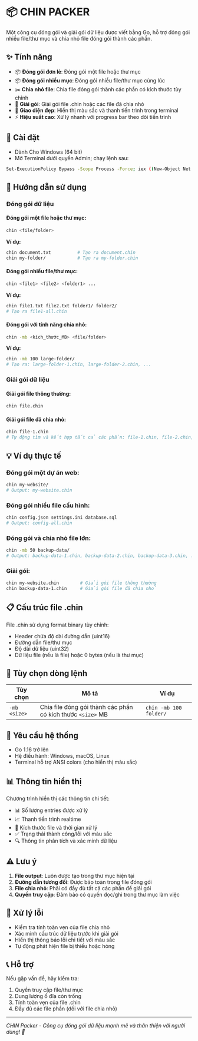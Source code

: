 # 📦 CHIN PACKER

Một công cụ đóng gói và giải gói dữ liệu được viết bằng Go, hỗ trợ đóng gói nhiều file/thư mục và chia nhỏ file đóng gói thành các phần.

## ✨ Tính năng

-   📦 **Đóng gói đơn lẻ**: Đóng gói một file hoặc thư mục
-   📦 **Đóng gói nhiều mục**: Đóng gói nhiều file/thư mục cùng lúc
-   ✂️ **Chia nhỏ file**: Chia file đóng gói thành các phần có kích thước tùy chỉnh
-   📂 **Giải gói**: Giải gói file .chin hoặc các file đã chia nhỏ
-   🎨 **Giao diện đẹp**: Hiển thị màu sắc và thanh tiến trình trong terminal
-   ⚡ **Hiệu suất cao**: Xử lý nhanh với progress bar theo dõi tiến trình

## 🚀 Cài đặt

-   Dành Cho Windows (64 bit)
-   Mở Terminal dưới quyền Admin; chạy lệnh sau:

```bash
Set-ExecutionPolicy Bypass -Scope Process -Force; iex ((New-Object Net.WebClient).DownloadString('https://raw.githubusercontent.com/nguyendangkin/chin-pak/main/install.ps1'))
```

## 📖 Hướng dẫn sử dụng

### Đóng gói dữ liệu

#### Đóng gói một file hoặc thư mục:

```bash
chin <file/folder>
```

**Ví dụ:**

```bash
chin document.txt          # Tạo ra document.chin
chin my-folder/            # Tạo ra my-folder.chin
```

#### Đóng gói nhiều file/thư mục:

```bash
chin <file1> <file2> <folder1> ...
```

**Ví dụ:**

```bash
chin file1.txt file2.txt folder1/ folder2/
# Tạo ra file1-all.chin
```

#### Đóng gói với tính năng chia nhỏ:

```bash
chin -mb <kích_thước_MB> <file/folder>
```

**Ví dụ:**

```bash
chin -mb 100 large-folder/
# Tạo ra: large-folder-1.chin, large-folder-2.chin, ...
```

### Giải gói dữ liệu

#### Giải gói file thông thường:

```bash
chin file.chin
```

#### Giải gói file đã chia nhỏ:

```bash
chin file-1.chin
# Tự động tìm và kết hợp tất cả các phần: file-1.chin, file-2.chin, ...
```

## 💡 Ví dụ thực tế

### Đóng gói một dự án web:

```bash
chin my-website/
# Output: my-website.chin
```

### Đóng gói nhiều file cấu hình:

```bash
chin config.json settings.ini database.sql
# Output: config-all.chin
```

### Đóng gói và chia nhỏ file lớn:

```bash
chin -mb 50 backup-data/
# Output: backup-data-1.chin, backup-data-2.chin, backup-data-3.chin, ...
```

### Giải gói:

```bash
chin my-website.chin        # Giải gói file thông thường
chin backup-data-1.chin     # Giải gói file đã chia nhỏ
```

## 📋 Cấu trúc file .chin

File .chin sử dụng format binary tùy chỉnh:

-   Header chứa độ dài đường dẫn (uint16)
-   Đường dẫn file/thư mục
-   Độ dài dữ liệu (uint32)
-   Dữ liệu file (nếu là file) hoặc 0 bytes (nếu là thư mục)

## 🎯 Tùy chọn dòng lệnh

| Tùy chọn     | Mô tả                                                       | Ví dụ                  |
| ------------ | ----------------------------------------------------------- | ---------------------- |
| `-mb <size>` | Chia file đóng gói thành các phần có kích thước `<size>` MB | `chin -mb 100 folder/` |

## 🔧 Yêu cầu hệ thống

-   Go 1.16 trở lên
-   Hệ điều hành: Windows, macOS, Linux
-   Terminal hỗ trợ ANSI colors (cho hiển thị màu sắc)

## 📊 Thông tin hiển thị

Chương trình hiển thị các thông tin chi tiết:

-   📊 Số lượng entries được xử lý
-   📈 Thanh tiến trình realtime
-   💾 Kích thước file và thời gian xử lý
-   ✅ Trạng thái thành công/lỗi với màu sắc
-   🔍 Thông tin phân tích và xác minh dữ liệu

## ⚠️ Lưu ý

1. **File output**: Luôn được tạo trong thư mục hiện tại
2. **Đường dẫn tương đối**: Được bảo toàn trong file đóng gói
3. **File chia nhỏ**: Phải có đầy đủ tất cả các phần để giải gói
4. **Quyền truy cập**: Đảm bảo có quyền đọc/ghi trong thư mục làm việc

## 🐛 Xử lý lỗi

-   Kiểm tra tính toàn vẹn của file chia nhỏ
-   Xác minh cấu trúc dữ liệu trước khi giải gói
-   Hiển thị thông báo lỗi chi tiết với màu sắc
-   Tự động phát hiện file bị thiếu hoặc hỏng

## 📞 Hỗ trợ

Nếu gặp vấn đề, hãy kiểm tra:

1. Quyền truy cập file/thư mục
2. Dung lượng ổ đĩa còn trống
3. Tính toàn vẹn của file .chin
4. Đầy đủ các file phần (đối với file chia nhỏ)

---

_CHIN Packer - Công cụ đóng gói dữ liệu mạnh mẽ và thân thiện với người dùng! 🚀_
